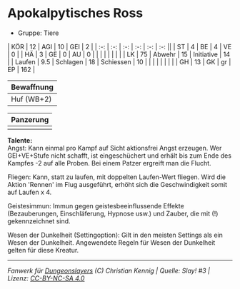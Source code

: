 # Apokalpytisches Ross  
- Gruppe: Tiere  

| KÖR    | 12  | AGI      | 10 | GEI        | 2   |
| :-: | :-: | :-: | :-: | :-: | :-: ||
| ST     | 4   | BE       | 4  | VE         | 0   |
| HÄ     | 3   | GE       | 0  | AU         | 0   |
|        |     |          |    |            |     |
| LK     | 75  | Abwehr   | 15 | Initiative | 14  |
| Laufen | 9.5 | Schlagen | 18 | Schiessen  | 10  |
|        |     |          |    |            |     |
| GH     | 13  | GK       | gr | EP         | 162 |


| Bewaffnung |
| --- |
| Huf (WB+2) |


| Panzerung |
| --- |
|  |


**Talente:**  
Angst: Kann einmal pro Kampf auf Sicht aktionsfrei Angst erzeugen. Wer GEI+VE+Stufe nicht schafft, ist eingeschüchert und erhält bis zum Ende des Kampfes -2 auf alle Proben. Bei einem Patzer ergreift man die Flucht.

Fliegen: Kann, statt zu laufen, mit doppelten Laufen-Wert fliegen. Wird die Aktion 'Rennen' im Flug ausgeführt, erhöht sich die Geschwindigkeit somit auf Laufen x 4.

Geistesimmun: Immun gegen geistesbeeinflussende Effekte (Bezauberungen, Einschläferung, Hypnose usw.) und Zauber, die mit (!) gekennzeichnet sind.

Wesen der Dunkelheit (Settingoption): Gilt in den meisten Settings als ein Wesen der Dunkelheit. Angewendete Regeln für Wesen der Dunkelheit gelten für diese Kreatur.





___
*Fanwerk für [Dungeonslayers](https://www.dungeonslayers.net/) (C) Christian Kennig | Quelle: Slay! #3 | Lizenz: [CC-BY-NC-SA 4.0](https://creativecommons.org/licenses/by-nc-sa/4.0/deed.de)*